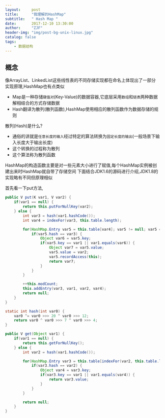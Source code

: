 ```yaml
---
layout:     post
title:      "我理解的HashMap"
subtitle:   " Hash Map "
date:       2017-12-10 13:30:00
author:     "ZJF"
header-img: "img/post-bg-unix-linux.jpg"
catalog: false
tags:
    - 数据结构
---
```


## 概念
像ArrayList、LinkedList这些线性表的不同存储实现都在命名上体现出了一部分实现原理,HashMap也有点类似
* Map是一种存储`键值对`(Key-Value)的数据容器,它底层采用`数组`和`链表`两种数据解相结合的方式存储数据
* Hash翻译为散列(散列函数),HashMap使用相应的散列函数作为数据存储的规则

散列(Hash)是什么?
* 通俗的讲就是`任意长度的输入`经过特定的算法转换为`固定长度的输出`(一般场景下输入长度大于输出长度)
* 这个转换的过程称为散列
* 这个算法称为散列函数


HashMap的构造函数主要是对一些元素大小进行了赋值,每个HashMap实例被创建出来时HashMap就自带了存储空间
下面结合JDK1.6的源码进行介绍,JDK1.8的实现略有不同但原理相似

首先看一下put方法,
```java
public V put(K var1, V var2) {
    if(var1 == null) {
        return this.putForNullKey(var2);
    } else {
        int var3 = hash(var1.hashCode());
        int var4 = indexFor(var3, this.table.length);

        for(HashMap.Entry var5 = this.table[var4]; var5 != null; var5 = var5.next) {
            if(var5.hash == var3) {
                Object var6 = var5.key;
                if(var5.key == var1 || var1.equals(var6)) {
                    Object var7 = var5.value;
                    var5.value = var2;
                    var5.recordAccess(this);
                    return var7;
                }
            }
        }

        ++this.modCount;
        this.addEntry(var3, var1, var2, var4);
        return null;
    }
}
```


```java
static int hash(int var0) {
    var0 ^= var0 >>> 20 ^ var0 >>> 12;
    return var0 ^ var0 >>> 7 ^ var0 >>> 4;
}
```

```java
public V get(Object var1) {
    if(var1 == null) {
        return this.getForNullKey();
    } else {
        int var2 = hash(var1.hashCode());

        for(HashMap.Entry var3 = this.table[indexFor(var2, this.table.length)]; var3 != null; var3 = var3.next) {
            if(var3.hash == var2) {
                Object var4 = var3.key;
                if(var3.key == var1 || var1.equals(var4)) {
                    return var3.value;
                }
            }
        }

        return null;
    }
}
```





























